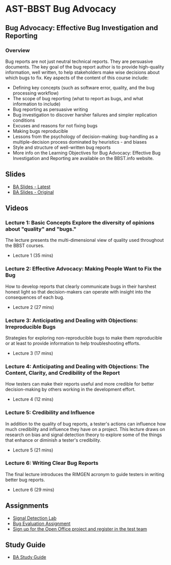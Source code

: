 # AST-BBST Bug Advocacy

## Bug Advocacy: Effective Bug Investigation and Reporting

### Overview

Bug reports are not just neutral technical reports. They are persuasive documents. The key goal of the bug report author is to provide high-quality information, well written, to help stakeholders make wise decisions about which bugs to fix. Key aspects of the content of this course include:

* Defining key concepts \(such as software error, quality, and the bug processing workflow\)
* The scope of bug reporting \(what to report as bugs, and what information to include\)
* Bug reporting as persuasive writing
* Bug investigation to discover harsher failures and simpler replication conditions
* Excuses and reasons for not fixing bugs
* Making bugs reproducible
* Lessons from the psychology of decision-making: bug-handling as a multiple-decision process dominated by heuristics - and biases
* Style and structure of well-written bug reports
* More info on the Learning Objectives for Bug Advocacy: Effective Bug Investigation and Reporting are available on the BBST.info website.

## Slides

* [BA Slides - Latest](./Bug%20Advocacy/slidesBugAdvocacy2019.pdf)
* [BA Slides - Original](./Bug%20Advocacy/slidesBugAdvocacy2008.pdf)

## Videos

### Lecture 1: Basic Concepts Explore the diversity of opinions about "quality" and "bugs." 

The lecture presents the multi-dimensional view of quality used throughout the BBST courses.

* Lecture 1 \(35 mins\)  

### Lecture 2: Effective Advocacy: Making People Want to Fix the Bug 

How to develop reports that clearly communicate bugs in their harshest honest light so that decision-makers can operate with insight into the consequences of each bug.

* Lecture 2 \(27 mins\)  

### Lecture 3: Anticipating and Dealing with Objections: Irreproducible Bugs 

Strategies for exploring non-reproducible bugs to make them reproducible or at least to provide information to help troubleshooting efforts.

* Lecture 3 \(17 mins\)  

### Lecture 4: Anticipating and Dealing with Objections: The Content, Clarity, and Credibility of the Report 

How testers can make their reports useful and more credible for better decision-making by others working in the development effort.

* Lecture 4 \(12 mins\)  

### Lecture 5: Credibility and Influence 

In addition to the quality of bug reports, a tester's actions can influence how much credibility and influence they have on a project. This lecture draws on research on bias and signal detection theory to explore some of the things that enhance or diminish a tester's credibility.

* Lecture 5 \(21 mins\)  

### Lecture 6: Writing Clear Bug Reports 

The final lecture introduces the RIMGEN acronym to guide testers in writing better bug reports.

* Lecture 6 \(29 mins\) 

## Assignments

* [Signal Detection Lab](./Bug%20Advocacy/Assignments/FIT_BBST_fall2011SignalDetectionLab.pdf)
* [Bug Evaluation Assignment](./Bug%20Advocacy/Assignments/AssignmentBugEvaluationv11.3.pdf)
* [Sign up for the Open Office project and register in the test team](./Bug%20Advocacy/Assignments/JoiningTheOpenOfficeProject.pdf)

## Study Guide

* [BA Study Guide](./Bug%20Advocacy/BAstudyGuideJanuary2010.pdf)

